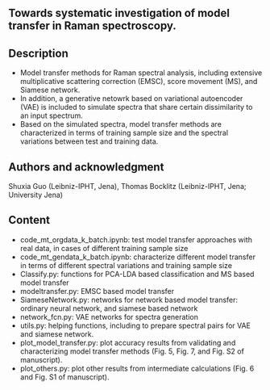 ## Towards systematic investigation of model transfer in Raman spectroscopy.

## Description
- Model transfer methods for Raman spectral analysis, including extensive multiplicative scattering correction (EMSC), score movement (MS), and Siamese network. 
- In addition, a generative netowrk based on variational autoencoder (VAE) is included to simulate spectra that share certain dissimilarity to an input spectrum. 
- Based on the simulated spectra, model transfer methods are characterized in terms of training sample size and the spectral variations between test and training data.

## Authors and acknowledgment
Shuxia Guo (Leibniz-IPHT, Jena), Thomas Bocklitz (Leibniz-IPHT, Jena; University Jena)

## Content
- code_mt_orgdata_k_batch.ipynb: test model transfer approaches with real data, in cases of different training sample size
- code_mt_gendata_k_batch.ipynb: characterize different model transfer in terms of different spectral variations and training sample size
- Classify.py: functions for PCA-LDA based classification and MS based model transfer
- modeltransfer.py: EMSC based model transfer
- SiameseNetwork.py: networks for network based model transfer: ordinary neural network, and siamese based network
- network_fcn.py: VAE networks for spectra generation
- utils.py: helping functions, including to prepare spectral pairs for VAE and siamese network.
- plot_model_transfer.py: plot accuracy results from validating and characterizing model transfer methods (Fig. 5, Fig. 7, and Fig. S2 of manuscript).
- plot_others.py: plot other results from intermediate calculations (Fig. 6 and Fig. S1 of manuscript).



